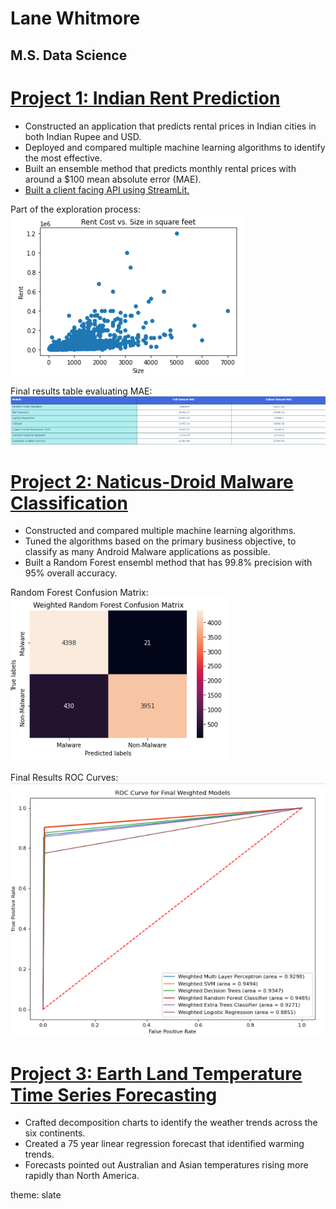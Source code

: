 # Lane Whitmore
## M.S. Data Science

# [Project 1: Indian Rent Prediction](https://github.com/lanewhitmore/Rent_Prediction)
- Constructed an application that predicts rental prices in Indian cities in both Indian Rupee and USD.
- Deployed and compared multiple machine learning algorithms to identify the most effective. 
- Built an ensemble method that predicts monthly rental prices with around a $100 mean absolute error (MAE). 
- [Built a client facing API using StreamLit.](https://lanewhitmore-rent-prediction-rent-app-eda---whitmore-vd5d0e.streamlit.app/)

Part of the exploration process:
![](https://github.com/lanewhitmore/lanewhitmore.github.io/blob/main/images/exploration.png)

Final results table evaluating MAE:
![](https://github.com/lanewhitmore/lanewhitmore.github.io/blob/main/images/rent_results.png)

# [Project 2: Naticus-Droid Malware Classification](https://github.com/lanewhitmore/NATICUSdroid-Malware-Machine-Learning-Classification)
- Constructed and compared multiple machine learning algorithms. 
- Tuned the algorithms based on the primary business objective, to classify as many Android Malware applications as possible.
- Built a Random Forest ensembl method that has 99.8% precision with 95% overall accuracy. 

Random Forest Confusion Matrix:
![](https://github.com/lanewhitmore/lanewhitmore.github.io/blob/main/images/Random_Forest_cm.png)

Final Results ROC Curves:
![](https://github.com/lanewhitmore/lanewhitmore.github.io/blob/main/images/naticus_ROC.png)

# [Project 3: Earth Land Temperature Time Series Forecasting](https://github.com/stephenkuc/ADS506_FinalProj)
- Crafted decomposition charts to identify the weather trends across the six continents. 
- Created a 75 year linear regression forecast that identified warming trends. 
- Forecasts pointed out Australian and Asian temperatures rising more rapidly than North America.

theme: slate
